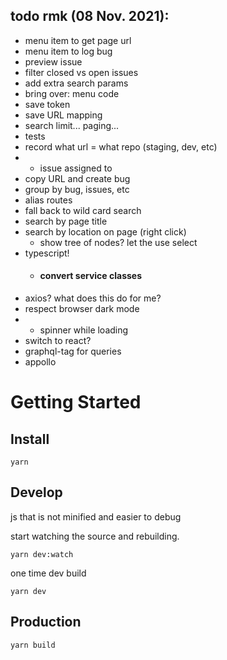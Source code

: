 ## todo rmk (08 Nov. 2021):

- menu item to get page url
- menu item to log bug
- preview issue
- filter closed vs open issues
- add extra search params
- bring over: menu code
- save token
- save URL mapping
- search limit... paging...
- tests
- record what url = what repo (staging, dev, etc)
-
  * issue assigned to
- copy URL and create bug
- group by bug, issues, etc
- alias routes
- fall back to wild card search
- search by page title
- search by location on page (right click)
  - show tree of nodes? let the use select
- typescript!
  * #### convert service classes
- axios? what does this do for me?
- respect browser dark mode
-
  * spinner while loading
- switch to react?
- graphql-tag for queries
- appollo

# Getting Started

## Install

`yarn`

## Develop

js that is not minified and easier to debug

start watching the source and rebuilding.

`yarn dev:watch`

one time dev build

`yarn dev`

## Production

`yarn build`

